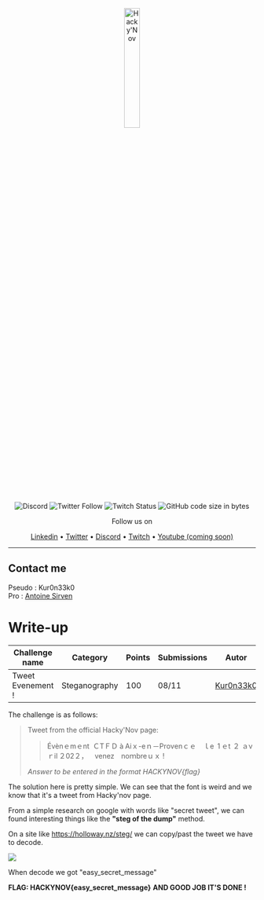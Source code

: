 <div align="center">
  <a href="https://hackynov.fr"><img src="https://i.imgur.com/XGJF8Xu.png" alt="Hacky'Nov" width="25%"></a>
  <br><br>
  
  ![Discord](https://img.shields.io/discord/897766049099956284?label=Discord&style=for-the-badge)
  ![Twitter Follow](https://img.shields.io/twitter/follow/HackyNov?color=%231d9bf0&label=Twitter&style=for-the-badge)
  ![Twitch Status](https://img.shields.io/twitch/status/hackynov?color=%23772ce8&style=for-the-badge)
  ![GitHub code size in bytes](https://img.shields.io/github/languages/code-size/Kur0n33k0/HackyNov_CTFD?color=green&label=size&style=for-the-badge)
  
  <p>Follow us on</p>
  <a href="https://www.linkedin.com/company/hacky-nov/">Linkedin</a>
  •
  <a href="https://twitter.com/HackyNov">Twitter</a>
  •
  <a href="https://discord.gg/JGue7PhV">Discord</a>
  •
  <a href="https://www.twitch.tv/hackynov">Twitch</a>
  •
  <a href="">Youtube (coming soon)</a>
</div>

----
## Contact me

Pseudo : Kur0n33k0<br/>
Pro : [Antoine Sirven](https://www.linkedin.com/in/antoine-sirven-as/)

# Write-up

| Challenge name  | Category | Points | Submissions | Autor |
|-----------------|---------------|------------------|----------------------|----------------------|
| Tweet Evenement !      | Steganography  | 100 | 08/11 | [Kur0n33k0](https://www.linkedin.com/in/antoine-sirven-as/)|

The challenge is as follows: 

>Tweet from the official Hacky'Nov page:
>
>>Évènｅmｅnt ＣTＦＤ à Аiｘ-eｎ－Prονenｃｅ ｌe 1 ｅt ２ ａνｒil ２02２， ⅴenez nоｍbreｕｘ !
>
>*Answer to be entered in the format HACKYNOV{flag}*


The solution here is pretty simple. We can see that the font is weird and we know that it's a tweet from Hacky'nov page.

From a simple research on google with words like "secret tweet", we can found interesting things like the **"steg of the dump"** method.

On a site like https://holloway.nz/steg/ we can copy/past the tweet we have to decode.

<img src="https://i.imgur.com/bvKxPkq.png">

When decode we got "easy_secret_message"

**FLAG: HACKYNOV{easy_secret_message}**
**AND GOOD JOB IT'S DONE !**

